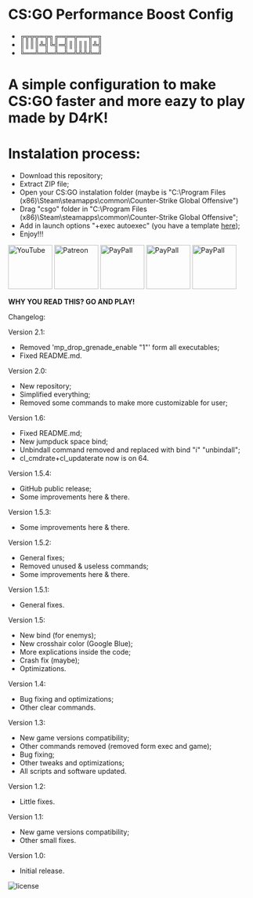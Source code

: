 # CS:GO Performance Boost Config

- ╔╦╦╦═╦╗╔═╦═╦══╦═╗
- ║║║║╩╣╚╣═╣║║║║║╩╣
- ╚══╩═╩═╩═╩═╩╩╩╩═╝

# A simple configuration to make CS:GO faster and more eazy to play made by D4rK!

# Instalation process:

- Download this repository;
- Extract ZIP file;
- Open your CS:GO instalation folder (maybe is "C:\Program Files (x86)\Steam\steamapps\common\Counter-Strike Global Offensive\")
- Drag "csgo" folder in "C:\Program Files (x86)\Steam\steamapps\common\Counter-Strike Global Offensive\";
- Add in launch options "+exec autoexec" (you have a template [here](https://raw.githubusercontent.com/D4rK7355608/csgoconfig/main/Set%20Launch%20Options.txt));
- Enjoy!!!

[<img src="https://github.com/D4rK7355608/com.d4rk.cleaner/blob/master/screenshots/badges/youtube.png"
    alt="YouTube"
    height="90">](https://www.youtube.com/channel/UCLDi-rmSRry0pNL-oVvGJAw/featured)
[<img src="https://github.com/D4rK7355608/com.d4rk.cleaner/blob/master/screenshots/badges/patreon.png"
    alt="Patreon"
    height="90">](https://www.patreon.com/d4rk7355608)
[<img src="https://github.com/D4rK7355608/com.d4rk.cleaner/blob/master/screenshots/badges/paypal.png"
    alt="PayPall"
    height="90">](https://www.paypal.me/d4rkmichaeltutorials)
[<img src="https://github.com/D4rK7355608/com.d4rk.cleaner/blob/master/screenshots/badges/deviant_art.png"
    alt="PayPall"
    height="90">](https://www.deviantart.com/d4rk7355608)
[<img src="https://github.com/D4rK7355608/com.d4rk.cleaner/blob/master/screenshots/badges/gamejolt.png"
    alt="PayPall"
    height="90">](https://gamejolt.com/@D4rK_S-A-D)
    

__WHY YOU READ THIS? GO AND PLAY!__

Changelog:

Version 2.1:
- Removed 'mp_drop_grenade_enable "1"' form all executables;
- Fixed README.md.

Version 2.0:
- New repository;
- Simplified everything;
- Removed some commands to make more customizable for user;

Version 1.6:
- Fixed README.md;
- New jumpduck space bind;
- Unbindall command removed and replaced with bind "i" "unbindall";
- cl_cmdrate+cl_updaterate now is on 64.
 
Version 1.5.4:
- GitHub public release;
- Some improvements here & there.

Version 1.5.3:
- Some improvements here & there.

Version 1.5.2:
- General fixes;
- Removed unused & useless commands;
- Some improvements here & there.

Version 1.5.1:
- General fixes.

Version 1.5:
- New bind (for enemys);
- New crosshair color (Google Blue);
- More explications inside the code;
- Crash fix (maybe);
- Optimizations.

Version 1.4:
- Bug fixing and optimizations;
- Other clear commands.

Version 1.3:
- New game versions compatibility;
- Other commands removed (removed form exec and game);
- Bug fixing;
- Other tweaks and optimizations;
- All scripts and software updated.

Version 1.2:
- Little fixes.

Version 1.1:
- New game versions compatibility;
- Other small fixes.

Version 1.0:
- Initial release.

![license](https://imgur.com/QQlcEVT.png) 
